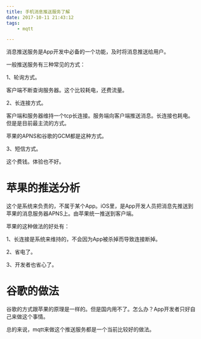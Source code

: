```yaml
---
title: 手机消息推送服务了解
date: 2017-10-11 21:43:12
tags:
	- mqtt

---
```




消息推送服务是App开发中必备的一个功能，及时将消息推送给用户。

一般推送服务有三种常见的方式：

1、轮询方式。

客户端不断查询服务器。这个比较耗电，还费流量。

2、长连接方式。

客户端和服务器维持一个tcp长连接。服务端向客户端推送消息。长连接也耗电。但是是目前最主流的方式。

苹果的APNS和谷歌的GCM都是这种方式。

3、短信方式。

这个费钱。体验也不好。



# 苹果的推送分析

这个是系统来负责的，不属于某个App。iOS里，是App开发人员把消息先推送到苹果的消息服务器APNS上。由苹果统一推送到客户端。

苹果的这种做法的好处有：

1、长连接是系统来维持的，不会因为App被杀掉而导致连接断掉。

2、省电了。

3、开发者也省心了。

# 谷歌的做法

谷歌的方式跟苹果的原理是一样的。但是国内用不了。怎么办？App开发者只好自己来做这个事情。



总的来说，mqtt来做这个推送服务都是一个当前比较好的做法。

